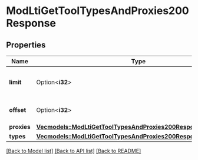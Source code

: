 # ModLtiGetToolTypesAndProxies200Response

## Properties

Name | Type | Description | Notes
------------ | ------------- | ------------- | -------------
**limit** | Option<**i32**> | Limit of how many tool types to show | [optional][default to null]
**offset** | Option<**i32**> | Offset of tool types | [optional][default to null]
**proxies** | [**Vec<models::ModLtiGetToolTypesAndProxies200ResponseProxiesInner>**](mod_lti_get_tool_types_and_proxies_200_response_proxies_inner.md) |  | 
**types** | [**Vec<models::ModLtiGetToolTypesAndProxies200ResponseTypesInner>**](mod_lti_get_tool_types_and_proxies_200_response_types_inner.md) |  | 

[[Back to Model list]](../README.md#documentation-for-models) [[Back to API list]](../README.md#documentation-for-api-endpoints) [[Back to README]](../README.md)


